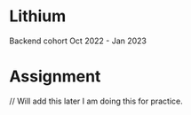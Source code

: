 # Lithium
Backend cohort Oct 2022 - Jan 2023


# Assignment
// Will add this later
I am doing this for practice.
